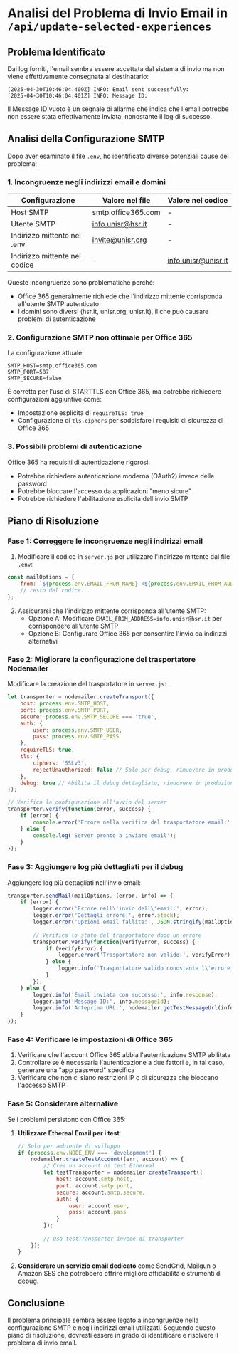 # Analisi del Problema di Invio Email in `/api/update-selected-experiences`

## Problema Identificato
Dai log forniti, l'email sembra essere accettata dal sistema di invio ma non viene effettivamente consegnata al destinatario:

```
[2025-04-30T10:46:04.400Z] INFO: Email sent successfully:
[2025-04-30T10:46:04.401Z] INFO: Message ID:
```

Il Message ID vuoto è un segnale di allarme che indica che l'email potrebbe non essere stata effettivamente inviata, nonostante il log di successo.

## Analisi della Configurazione SMTP

Dopo aver esaminato il file `.env`, ho identificato diverse potenziali cause del problema:

### 1. Incongruenze negli indirizzi email e domini

| Configurazione | Valore nel file | Valore nel codice |
|----------------|-----------------|-------------------|
| Host SMTP | smtp.office365.com | - |
| Utente SMTP | info.unisr@hsr.it | - |
| Indirizzo mittente nel .env | invite@unisr.org | - |
| Indirizzo mittente nel codice | - | info.unisr@unisr.it |

Queste incongruenze sono problematiche perché:
- Office 365 generalmente richiede che l'indirizzo mittente corrisponda all'utente SMTP autenticato
- I domini sono diversi (hsr.it, unisr.org, unisr.it), il che può causare problemi di autenticazione

### 2. Configurazione SMTP non ottimale per Office 365

La configurazione attuale:
```
SMTP_HOST=smtp.office365.com
SMTP_PORT=587
SMTP_SECURE=false
```

È corretta per l'uso di STARTTLS con Office 365, ma potrebbe richiedere configurazioni aggiuntive come:
- Impostazione esplicita di `requireTLS: true`
- Configurazione di `tls.ciphers` per soddisfare i requisiti di sicurezza di Office 365

### 3. Possibili problemi di autenticazione

Office 365 ha requisiti di autenticazione rigorosi:
- Potrebbe richiedere autenticazione moderna (OAuth2) invece delle password
- Potrebbe bloccare l'accesso da applicazioni "meno sicure"
- Potrebbe richiedere l'abilitazione esplicita dell'invio SMTP

## Piano di Risoluzione

### Fase 1: Correggere le incongruenze negli indirizzi email

1. Modificare il codice in `server.js` per utilizzare l'indirizzo mittente dal file `.env`:

```javascript
const mailOptions = {
    from: `${process.env.EMAIL_FROM_NAME} <${process.env.EMAIL_FROM_ADDRESS}>`,
    // resto del codice...
};
```

2. Assicurarsi che l'indirizzo mittente corrisponda all'utente SMTP:
   - Opzione A: Modificare `EMAIL_FROM_ADDRESS=info.unisr@hsr.it` per corrispondere all'utente SMTP
   - Opzione B: Configurare Office 365 per consentire l'invio da indirizzi alternativi

### Fase 2: Migliorare la configurazione del trasportatore Nodemailer

Modificare la creazione del trasportatore in `server.js`:

```javascript
let transporter = nodemailer.createTransport({
    host: process.env.SMTP_HOST,
    port: process.env.SMTP_PORT,
    secure: process.env.SMTP_SECURE === 'true',
    auth: {
        user: process.env.SMTP_USER,
        pass: process.env.SMTP_PASS
    },
    requireTLS: true,
    tls: {
        ciphers: 'SSLv3',
        rejectUnauthorized: false // Solo per debug, rimuovere in produzione
    },
    debug: true // Abilita il debug dettagliato, rimuovere in produzione
});

// Verifica la configurazione all'avvio del server
transporter.verify(function(error, success) {
    if (error) {
        console.error('Errore nella verifica del trasportatore email:', error);
    } else {
        console.log('Server pronto a inviare email');
    }
});
```

### Fase 3: Aggiungere log più dettagliati per il debug

Aggiungere log più dettagliati nell'invio email:

```javascript
transporter.sendMail(mailOptions, (error, info) => {
    if (error) {
        logger.error('Errore nell\'invio dell\'email:', error);
        logger.error('Dettagli errore:', error.stack);
        logger.error('Opzioni email fallite:', JSON.stringify(mailOptions, null, 2));
        
        // Verifica lo stato del trasportatore dopo un errore
        transporter.verify(function(verifyError, success) {
            if (verifyError) {
                logger.error('Trasportatore non valido:', verifyError);
            } else {
                logger.info('Trasportatore valido nonostante l\'errore di invio');
            }
        });
    } else {
        logger.info('Email inviata con successo:', info.response);
        logger.info('Message ID:', info.messageId);
        logger.info('Anteprima URL:', nodemailer.getTestMessageUrl(info));
    }
});
```

### Fase 4: Verificare le impostazioni di Office 365

1. Verificare che l'account Office 365 abbia l'autenticazione SMTP abilitata
2. Controllare se è necessaria l'autenticazione a due fattori e, in tal caso, generare una "app password" specifica
3. Verificare che non ci siano restrizioni IP o di sicurezza che bloccano l'accesso SMTP

### Fase 5: Considerare alternative

Se i problemi persistono con Office 365:

1. **Utilizzare Ethereal Email per i test**:
   ```javascript
   // Solo per ambiente di sviluppo
   if (process.env.NODE_ENV === 'development') {
       nodemailer.createTestAccount((err, account) => {
           // Crea un account di test Ethereal
           let testTransporter = nodemailer.createTransport({
               host: account.smtp.host,
               port: account.smtp.port,
               secure: account.smtp.secure,
               auth: {
                   user: account.user,
                   pass: account.pass
               }
           });
           
           // Usa testTransporter invece di transporter
       });
   }
   ```

2. **Considerare un servizio email dedicato** come SendGrid, Mailgun o Amazon SES che potrebbero offrire migliore affidabilità e strumenti di debug.

## Conclusione

Il problema principale sembra essere legato a incongruenze nella configurazione SMTP e negli indirizzi email utilizzati. Seguendo questo piano di risoluzione, dovresti essere in grado di identificare e risolvere il problema di invio email.